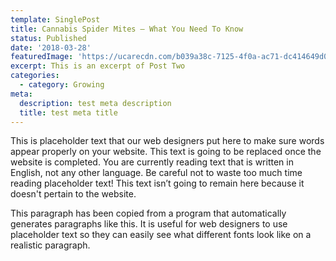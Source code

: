 ```yaml
---
template: SinglePost
title: Cannabis Spider Mites – What You Need To Know
status: Published
date: '2018-03-28'
featuredImage: 'https://ucarecdn.com/b039a38c-7125-4f0a-ac71-dc414649d085/'
excerpt: This is an excerpt of Post Two
categories:
  - category: Growing
meta:
  description: test meta description
  title: test meta title
---
```


This is placeholder text that our web designers put here to make sure words appear properly on your website. This text is going to be replaced once the website is completed. You are currently reading text that is written in English, not any other language. Be careful not to waste too much time reading placeholder text! This text isn’t going to remain here because it doesn't pertain to the website.

This paragraph has been copied from a program that automatically generates paragraphs like this. It is useful for web designers to use placeholder text so they can easily see what different fonts look like on a realistic paragraph.
